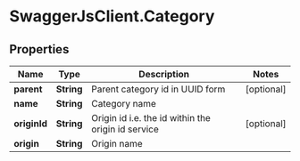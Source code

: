 # SwaggerJsClient.Category

## Properties
Name | Type | Description | Notes
------------ | ------------- | ------------- | -------------
**parent** | **String** | Parent category id in UUID form | [optional] 
**name** | **String** | Category name | 
**originId** | **String** | Origin id i.e. the id within the origin id service | [optional] 
**origin** | **String** | Origin name | 


